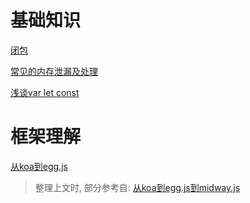 # 基础知识
[闭包](./closure.md)

[常见的内存泄漏及处理](./memory_leak.md)

[浅谈var let const](./var_let_const.md)

# 框架理解
[从koa到egg.js](https://github.com/zzsen/dayDayUp/tree/master/node/egg)
> 整理上文时, 部分参考自: [从koa到egg.js到midway.js](https://run-dream.github.io/node.js/2021/07/23/%E4%BB%8EKOA%E5%88%B0Egg.js%E5%88%B0Midway.js/)
